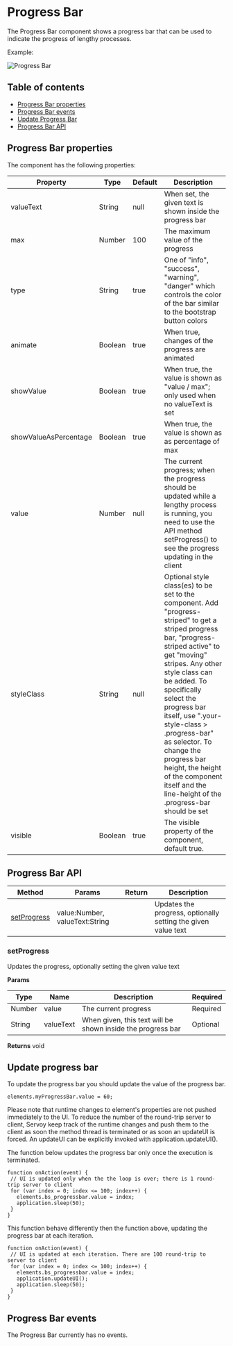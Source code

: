 # Progress Bar

The Progress Bar component shows a progress bar that can be used to indicate the progress of lengthy processes.

Example:

![Progress Bar](../../../../extensions/ui-components/visualization/progressbar/images/image\_01.png)

## Table of contents

* [Progress Bar properties](progress-bar.md#progress-bar-properties)
* [Progress Bar events](progress-bar.md#progress-bar-events)
* [Update Progress Bar](progress-bar.md#update-progress-bar)
* [Progress Bar API](progress-bar.md#progress-bar-api)

## Progress Bar properties

The component has the following properties:

| Property              | Type    | Default | Description                                                                                                                                                                                                                                                                                                                                                                                                                         |
| --------------------- | ------- | ------- | ----------------------------------------------------------------------------------------------------------------------------------------------------------------------------------------------------------------------------------------------------------------------------------------------------------------------------------------------------------------------------------------------------------------------------------- |
| valueText             | String  | null    | When set, the given text is shown inside the progress bar                                                                                                                                                                                                                                                                                                                                                                           |
| max                   | Number  | 100     | The maximum value of the progress                                                                                                                                                                                                                                                                                                                                                                                                   |
| type                  | String  | true    | One of "info", "success", "warning", "danger" which controls the color of the bar similar to the bootstrap button colors                                                                                                                                                                                                                                                                                                            |
| animate               | Boolean | true    | When true, changes of the progress are animated                                                                                                                                                                                                                                                                                                                                                                                     |
| showValue             | Boolean | true    | When true, the value is shown as "value / max"; only used when no valueText is set                                                                                                                                                                                                                                                                                                                                                  |
| showValueAsPercentage | Boolean | true    | When true, the value is shown as as percentage of max                                                                                                                                                                                                                                                                                                                                                                               |
| value                 | Number  | null    | The current progress; when the progress should be updated while a lengthy process is running, you need to use the API method setProgress() to see the progress updating in the client                                                                                                                                                                                                                                               |
| styleClass            | String  | null    | Optional style class(es) to be set to the component. Add "progress-striped" to get a striped progress bar, "progress-striped active" to get "moving" stripes. Any other style class can be added. To specifically select the progress bar itself, use ".your-style-class > .progress-bar" as selector. To change the progress bar height, the height of the component itself and the line-height of the .progress-bar should be set |
| visible               | Boolean | true    | The visible property of the component, default true.                                                                                                                                                                                                                                                                                                                                                                                |

## Progress Bar API

| Method                                     | Params                         | Return | Description                                                   |
| ------------------------------------------ | ------------------------------ | ------ | ------------------------------------------------------------- |
| [setProgress](progress-bar.md#setprogress) | value:Number, valueText:String |        | Updates the progress, optionally setting the given value text |

### setProgress

Updates the progress, optionally setting the given value text

**Params**

| Type   | Name      | Description                                                 | Required |
| ------ | --------- | ----------------------------------------------------------- | -------- |
| Number | value     | The current progress                                        | Required |
| String | valueText | When given, this text will be shown inside the progress bar | Optional |

**Returns** void

## Update progress bar

To update the progress bar you should update the value of the progress bar.

`elements.myProgressBar.value = 60;`

Please note that runtime changes to element's properties are not pushed immediately to the UI. To reduce the number of the round-trip server to client, Servoy keep track of the runtime changes and push them to the client as soon the method thread is terminated or as soon an updateUI is forced. An updateUI can be explicitly invoked with application.updateUI().

The function below updates the progress bar only once the execution is terminated.

```
function onAction(event) {
 // UI is updated only when the the loop is over; there is 1 round-trip server to client
 for (var index = 0; index <= 100; index++) {
   elements.bs_progressbar.value = index;
   application.sleep(50);
 }
}
```

This function behave differently then the function above, updating the progress bar at each iteration.

```
function onAction(event) {
 // UI is updated at each iteration. There are 100 round-trip to server to client
 for (var index = 0; index <= 100; index++) {
   elements.bs_progressbar.value = index;
   application.updateUI();
   application.sleep(50);
 }
}
```

## Progress Bar events

The Progress Bar currently has no events.
